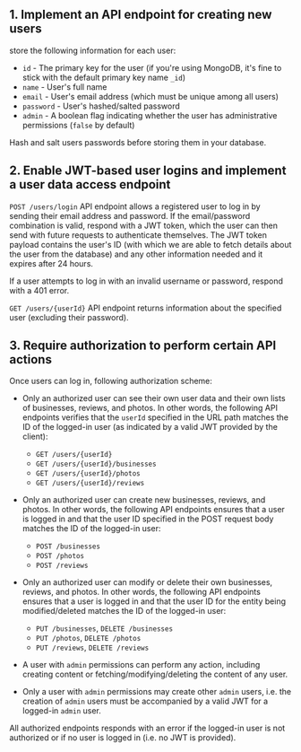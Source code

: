 ## 1. Implement an API endpoint for creating new users
store the following information for each user:
  * `id` - The primary key for the user (if you're using MongoDB, it's fine to stick with the default primary key name `_id`)
  * `name` - User's full name
  * `email` - User's email address (which must be unique among all users)
  * `password` - User's hashed/salted password
  * `admin` - A boolean flag indicating whether the user has administrative permissions (`false` by default)

Hash and salt users passwords before storing them in your database.  

## 2. Enable JWT-based user logins and implement a user data access endpoint

`POST /users/login` API endpoint allows a registered user to log in by sending their email address and password.  If the email/password combination is valid, respond with a JWT token, which the user can then send with future requests to authenticate themselves.  The JWT token payload contains the user's ID (with which we are able to fetch details about the user from the database) and any other information needed and it expires after 24 hours.

If a user attempts to log in with an invalid username or password, respond with a 401 error.

`GET /users/{userId}` API endpoint returns information about the specified user (excluding their password).

## 3. Require authorization to perform certain API actions

Once users can log in, following authorization scheme:
  * Only an authorized user can see their own user data and their own lists of businesses, reviews, and photos.  In other words, the following API endpoints verifies that the `userId` specified in the URL path matches the ID of the logged-in user (as indicated by a valid JWT provided by the client):
    * `GET /users/{userId}`
    * `GET /users/{userId}/businesses`
    * `GET /users/{userId}/photos`
    * `GET /users/{userId}/reviews`

  * Only an authorized user can create new businesses, reviews, and photos.  In other words, the following API endpoints ensures that a user is logged in and that the user ID specified in the POST request body matches the ID of the logged-in user:
    * `POST /businesses`
    * `POST /photos`
    * `POST /reviews`

  * Only an authorized user can modify or delete their own businesses, reviews, and photos.  In other words, the following API endpoints ensures that a user is logged in and that the user ID for the entity being modified/deleted matches the ID of the logged-in user:
    * `PUT /businesses`, `DELETE /businesses`
    * `PUT /photos`, `DELETE /photos`
    * `PUT /reviews`, `DELETE /reviews`

  * A user with `admin` permissions can perform any action, including creating content or fetching/modifying/deleting the content of any user.

  * Only a user with `admin` permissions may create other `admin` users, i.e. the creation of `admin` users must be accompanied by a valid JWT for a logged-in `admin` user.

All authorized endpoints responds with an error if the logged-in user is not authorized or if no user is logged in (i.e. no JWT is provided).
